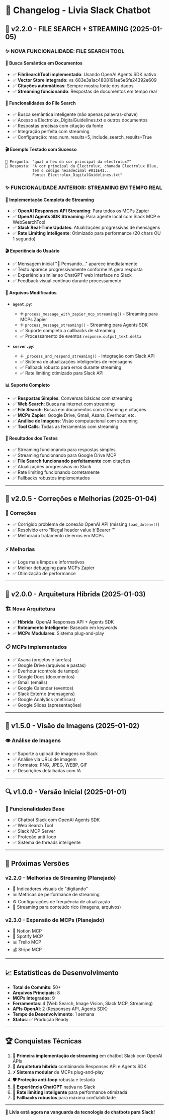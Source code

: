 # 📝 Changelog - Livia Slack Chatbot

## 🚀 v2.2.0 - FILE SEARCH + STREAMING (2025-01-05)

### ✨ NOVA FUNCIONALIDADE: FILE SEARCH TOOL

#### 📄 **Busca Semântica em Documentos**
- ✅ **FileSearchTool implementado**: Usando OpenAI Agents SDK nativo
- ✅ **Vector Store integrado**: vs_683e3a1ac4808191ae5e6fe24392e609
- ✅ **Citações automáticas**: Sempre mostra fonte dos dados
- ✅ **Streaming funcionando**: Respostas de documentos em tempo real

#### 🎯 **Funcionalidades do File Search**
- ✅ Busca semântica inteligente (não apenas palavras-chave)
- ✅ Acesso a Electrolux_DigitalGuidelines.txt e outros documentos
- ✅ Respostas precisas com citação da fonte
- ✅ Integração perfeita com streaming
- ✅ Configuração: max_num_results=5, include_search_results=True

#### 🎬 **Exemplo Testado com Sucesso**
```
👤 Pergunta: "qual o hex da cor principal da electrolux?"
🤖 Resposta: "A cor principal da Electrolux, chamada Electrolux Blue,
            tem o código hexadecimal #011E41...
            Fonte: Electrolux_DigitalGuidelines.txt"
```

### ✨ FUNCIONALIDADE ANTERIOR: STREAMING EM TEMPO REAL

#### 🎯 **Implementação Completa de Streaming**
- ✅ **OpenAI Responses API Streaming**: Para todos os MCPs Zapier
- ✅ **OpenAI Agents SDK Streaming**: Para agente local com Slack MCP e WebSearchTool
- ✅ **Slack Real-Time Updates**: Atualizações progressivas de mensagens
- ✅ **Rate Limiting Inteligente**: Otimizado para performance (20 chars OU 1 segundo)

#### 🎬 **Experiência do Usuário**
- ✅ Mensagem inicial "🤔 Pensando..." aparece imediatamente
- ✅ Texto aparece progressivamente conforme IA gera resposta
- ✅ Experiência similar ao ChatGPT web interface no Slack
- ✅ Feedback visual contínuo durante processamento

#### 🔧 **Arquivos Modificados**
- **`agent.py`**:
  - ➕ `process_message_with_zapier_mcp_streaming()` - Streaming para MCPs Zapier
  - ➕ `process_message_streaming()` - Streaming para Agents SDK
  - ✅ Suporte completo a callbacks de streaming
  - ✅ Processamento de eventos `response.output_text.delta`

- **`server.py`**:
  - ➕ `_process_and_respond_streaming()` - Integração com Slack API
  - ✅ Sistema de atualizações inteligentes de mensagens
  - ✅ Fallback robusto para erros durante streaming
  - ✅ Rate limiting otimizado para Slack API

#### 📊 **Suporte Completo**
- ✅ **Respostas Simples**: Conversas básicas com streaming
- ✅ **Web Search**: Busca na internet com streaming
- ✅ **File Search**: Busca em documentos com streaming e citações
- ✅ **MCPs Zapier**: Google Drive, Gmail, Asana, Everhour, etc.
- ✅ **Análise de Imagens**: Visão computacional com streaming
- ✅ **Tool Calls**: Todas as ferramentas com streaming

#### 🎉 **Resultados dos Testes**
- ✅ Streaming funcionando para respostas simples
- ✅ Streaming funcionando para Google Drive MCP
- ✅ **File Search funcionando perfeitamente** com citações
- ✅ Atualizações progressivas no Slack
- ✅ Rate limiting funcionando corretamente
- ✅ Fallbacks robustos implementados

---

## 🔧 v2.0.5 - Correções e Melhorias (2025-01-04)

### 🐛 **Correções**
- ✅ Corrigido problema de conexão OpenAI API (missing `load_dotenv()`)
- ✅ Resolvido erro "Illegal header value b'Bearer '"
- ✅ Melhorado tratamento de erros em MCPs

### ⚡ **Melhorias**
- ✅ Logs mais limpos e informativos
- ✅ Melhor debugging para MCPs Zapier
- ✅ Otimização de performance

---

## 🚀 v2.0.0 - Arquitetura Híbrida (2025-01-03)

### 🏗️ **Nova Arquitetura**
- ✅ **Híbrida**: OpenAI Responses API + Agents SDK
- ✅ **Roteamento Inteligente**: Baseado em keywords
- ✅ **MCPs Modulares**: Sistema plug-and-play

### 📋 **MCPs Implementados**
- ✅ Asana (projetos e tarefas)
- ✅ Google Drive (arquivos e pastas)
- ✅ Everhour (controle de tempo)
- ✅ Google Docs (documentos)
- ✅ Gmail (emails)
- ✅ Google Calendar (eventos)
- ✅ Slack Externo (mensagens)
- ✅ Google Analytics (métricas)
- ✅ Google Slides (apresentações)

---

## 🎯 v1.5.0 - Visão de Imagens (2025-01-02)

### 👁️ **Análise de Imagens**
- ✅ Suporte a upload de imagens no Slack
- ✅ Análise via URLs de imagem
- ✅ Formatos: PNG, JPEG, WEBP, GIF
- ✅ Descrições detalhadas com IA

---

## 🔍 v1.0.0 - Versão Inicial (2025-01-01)

### 🎉 **Funcionalidades Base**
- ✅ Chatbot Slack com OpenAI Agents SDK
- ✅ Web Search Tool
- ✅ Slack MCP Server
- ✅ Proteção anti-loop
- ✅ Sistema de threads inteligente

---

## 🔮 Próximas Versões

### v2.2.0 - Melhorias de Streaming (Planejado)
- 🔄 Indicadores visuais de "digitando"
- 📊 Métricas de performance de streaming
- ⚙️ Configurações de frequência de atualização
- 🎨 Streaming para conteúdo rico (imagens, arquivos)

### v2.3.0 - Expansão de MCPs (Planejado)
- 📝 Notion MCP
- 🎵 Spotify MCP
- 📊 Trello MCP
- 💰 Stripe MCP

---

## 📈 Estatísticas de Desenvolvimento

- **Total de Commits**: 50+
- **Arquivos Principais**: 8
- **MCPs Integrados**: 9
- **Ferramentas**: 4 (Web Search, Image Vision, Slack MCP, Streaming)
- **APIs OpenAI**: 2 (Responses API, Agents SDK)
- **Tempo de Desenvolvimento**: 1 semana
- **Status**: ✅ Produção Ready

---

## 🏆 Conquistas Técnicas

1. **🚀 Primeira implementação de streaming** em chatbot Slack com OpenAI APIs
2. **🔄 Arquitetura híbrida** combinando Responses API e Agents SDK
3. **⚡ Sistema modular** de MCPs plug-and-play
4. **🛡️ Proteção anti-loop** robusta e testada
5. **📱 Experiência ChatGPT** nativa no Slack
6. **🎯 Rate limiting inteligente** para performance otimizada
7. **🔧 Fallbacks robustos** para máxima confiabilidade

---

**🎉 Livia está agora na vanguarda da tecnologia de chatbots para Slack!**
